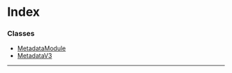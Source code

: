 

# Index

### Classes

* [MetadataModule](../classes/_metadata_v3_metadata_.metadatamodule.md)
* [MetadataV3](../classes/_metadata_v3_metadata_.metadatav3.md)

---


